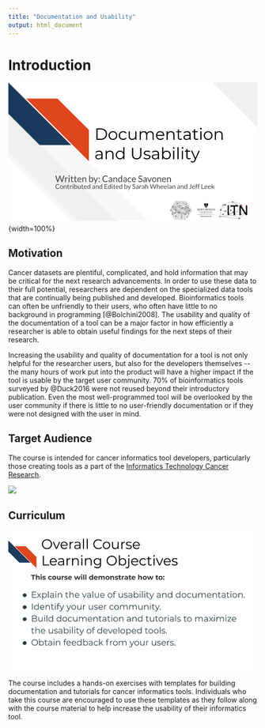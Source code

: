 ```yaml
---
title: "Documentation and Usability"
output: html_document
---
```




# Introduction

![](resources/images/01-intro_files/figure-docx//1cd434bkLer_CJ04GzpsZwzeEA9gjc5Ho6QimiHPbyEg_gd422c5de97_0_0.png){width=100%}


## Motivation

Cancer datasets are plentiful, complicated, and hold information that may be critical for the next research advancements. In order to use these data to their full potential, researchers are dependent on the specialized data tools that are continually being published and developed. Bioinformatics tools can often be unfriendly to their users, who often have little to no background in programming [@Bolchini2008]. The usability and quality of the documentation of a tool can be a major factor in how efficiently a researcher is able to obtain useful findings for the next steps of their research.

Increasing the usability and quality of documentation for a tool is not only helpful for the researcher users, but also for the developers themselves -- the many hours of work put into the product will have a higher impact if the tool is usable by the target user community. 70% of bioinformatics tools surveyed by @Duck2016 were not reused beyond their introductory publication. Even the most well-programmed tool will be overlooked by the user community if there is little to no user-friendly documentation or if they were not designed with the user in mind.

## Target Audience  

The course is intended for cancer informatics tool developers, particularly those creating tools as a part of the [Informatics Technology Cancer Research](https://itcr.cancer.gov/informatics-tools).

![](resources/images/01-intro_files/figure-docx//1cd434bkLer_CJ04GzpsZwzeEA9gjc5Ho6QimiHPbyEg_g116525eff64_0_96.png)

## Curriculum    

![](resources/images/01-intro_files/figure-docx//1cd434bkLer_CJ04GzpsZwzeEA9gjc5Ho6QimiHPbyEg_gd422c5de97_0_10.png)

The course includes a hands-on exercises with templates for building documentation and tutorials for cancer informatics tools.
Individuals who take this course are encouraged to use these templates as they follow along with the course material to help increase the usability of their informatics tool.
